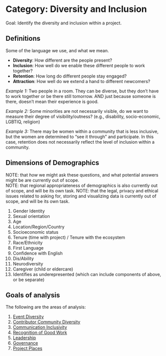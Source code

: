 # Category: Diversity and Inclusion

Goal: Identify the diversity and inclusion within a project.

## Definitions
Some of the language we use, and what we mean.

* **Diversity**: How different are the people present?
* **Inclusion**: How well do we enable these different people to work together?
* **Retention**: How long do different people stay engaged?
* **Attraction**: How well do we extend a hand to different newcomers?

*Example 1:* Two people in a room. They can be diverse, but they don’t have to work together or be there still tomorrow.  AND just because someone is there, doesn’t mean their experience is good.

*Example 2:* Some minorities are not necessarily visible, do we want to measure their degree of visibility/outness? (e.g., disability, socio-economic, LGBTIQ, religion)

*Example 3:* There may be women within a community that is less inclusive, but the women are determined to “see it through” and participate. In this case, retention does not necessarily reflect the level of inclusion within a community.

## Dimensions of Demographics
NOTE: that *how* we might ask these questions, and what potential answers might be are currently out of scope.  
NOTE: that regional appropriateness of demographics is also currently out of scope, and will be its own task.
NOTE: that the legal, privacy and ethical issues related to asking for, storing and visualizing data is currently out of scope, and will be its own task.

1. Gender Identity
2. Sexual orientation
3. Age
4. Location/Region/Country
6. Socioeconomic status
7. Tenure (time with project) / Tenure with the ecosystem
8. Race/Ethnicity
9. First Language
10. Confidence with English
11. Dis/Ability
12. Neurodiversity
13. Caregiver (child or eldercare)
14. Identifies as underepresented (which can include components of above, or be separate)


## Goals of analysis

The following are the areas of analysis:

1. [Event Diversity](goal_event_diversity.md)
2. [Contributor Community Diversity](goal_contributor_community_diversity.md)
3. [Communication Inclusivity](goal_communication_inclusivity.md)
4. [Recognition of Good Work](goal_recognition_good_work.md)
5. [Leadership](goal_leadership.md)
6. [Governance](goal_governance.md)
7. [Project Places](goal_project_places.md)
